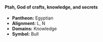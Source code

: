 #### Ptah, God of crafts, knowledge, and secrets
- **Pantheon:** Egyptian
- **Alignment:** L, N
- **Domains:** Knowledge
- **Symbol:** Bull